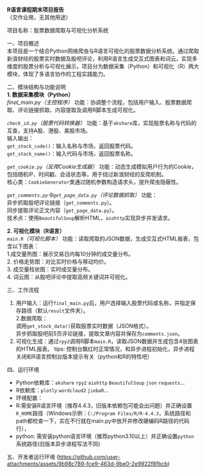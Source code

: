 **R语言课程期末项目报告**  
（交作业用，无其他用途）

项目名称：股票数据爬取与可视化分析系统

一、项目概述  
本项目是一个结合Python网络爬虫与R语言可视化的股票数据分析系统。通过爬取新浪财经的股票实时数据及股吧评论，利用R语言生成交互式图表和词云，实现多维度的股票分析与可视化展示。项目分为数据采集（Python）和可视化（R）两大模块，体现了多语言协作的工程实践能力。

二、模块结构与功能说明  
**1. 数据采集模块（Python）**  
*final_main.py（主控程序）*
功能：协调整个流程，包括用户输入、股票数据爬取、评论链接抓取、内容提取及调用R脚本生成可视化。
  
*`check_id.py`（股票代码转换器）*
功能：基于`akshare`库，实现股票名称与代码的互查，支持A股、港股、美股市场。  
输入输出：  
`get_stock_code()`：输入名称与市场，返回股票代码。  
`get_stock_name()`：输入代码与市场，返回股票名称。 

*`get_cookie.py`（反爬Cookie生成器）*
功能：动态生成模拟用户行为的Cookie，包括随机IP、时间戳、会话状态等，用于绕过新浪财经的反爬机制。  
核心类：`CookieGenerator`类通过随机参数构造请求头，提升爬虫隐蔽性。  

*`get_comments.py`与`get_page_data.py`（评论数据抓取）*
功能：  
异步抓取股吧评论链接（`get_comments.py`）。  
同步提取评论正文内容（`get_page_data.py`）。  
技术点：使用`BeautifulSoup`解析HTML，`aiohttp`实现异步并发请求。  

**2. 可视化模块（R语言）**  
*`main.R`（可视化脚本）*
功能：读取爬取的JSON数据，生成交互式HTML报表，包含以下图表：  
1.成交量热图：展示交易日内每10分钟的成交量分布。  
2. 价格走势图：对比实时价格与移动均价。  
3. 成交量柱状图：实时成交量分布。  
4. 词云图：从股吧评论中提取高频关键词并可视化。  

三、工作流程  
1. 用户输入：运行`final_main.py`后，用户选择输入股票代码或名称，并指定保存路径（默认`result`文件夹）。  
2.数据爬取：  
调用`get_stock_data()`获取股票实时数据（JSON格式）。  
异步抓取股吧前5页评论链接，提取文章内容并保存为`comments.json`。  
3. 可视化生成：通过`rpy2`调用R脚本`main.R`，读取JSON数据并生成包含4张图表的HTML报表。
tips:
控制台飘红时正常情况，和异步进程初始化，异步进程关闭和R语言控制台版本提示有关（python和R的特性吧）

四、运行环境  
- Python依赖库：`akshare` `rpy2` `aiohttp` `BeautifulSoup` `json` `requests`...  
- R依赖库：`plotly` `wordcloud2` `jiebaR`...
- 环境配置：
- R:需安装R语言环境（推荐4.4.3，旧版本依赖包可能会出问题）并正确设置`R_HOME`路径（Windows示例：`C:/Program Files/R/R-4.4.3`，系统路径和path都检查一下，实在不行就在main.py中放开并修改硬编码R路径的代码行），
- python: 需安装python语言环境（推荐python3.10以上）并正确设置`python`系统路径(旧版本异步进程写法不同)
  
五、开发者运行环境
(https://github.com/user-attachments/assets/9b98c789-fce9-463d-9be0-2e9922f8fbcb)

